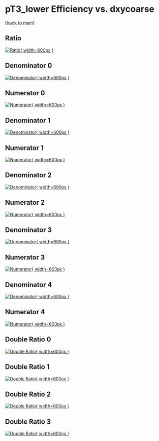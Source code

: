 # pT3_lower Efficiency vs. dxycoarse

[[back to main](./)]



## Ratio

[![Ratio](../mtv/var/pT3_lower_base_11_1_eff_dxycoarse.png){ width=600px }](../mtv/var/pT3_lower_base_11_1_eff_dxycoarse.pdf)

## Denominator 0

[![Denominator](../mtv/den/pT3_lower_base_11_1_eff_dxycoarse_den0.png){ width=600px }](../mtv/den/pT3_lower_base_11_1_eff_dxycoarse_den0.pdf)

## Numerator 0

[![Numerator](../mtv/num/pT3_lower_base_11_1_eff_dxycoarse_num0.png){ width=600px }](../mtv/num/pT3_lower_base_11_1_eff_dxycoarse_num0.pdf)

## Denominator 1

[![Denominator](../mtv/den/pT3_lower_base_11_1_eff_dxycoarse_den1.png){ width=600px }](../mtv/den/pT3_lower_base_11_1_eff_dxycoarse_den1.pdf)

## Numerator 1

[![Numerator](../mtv/num/pT3_lower_base_11_1_eff_dxycoarse_num1.png){ width=600px }](../mtv/num/pT3_lower_base_11_1_eff_dxycoarse_num1.pdf)

## Denominator 2

[![Denominator](../mtv/den/pT3_lower_base_11_1_eff_dxycoarse_den2.png){ width=600px }](../mtv/den/pT3_lower_base_11_1_eff_dxycoarse_den2.pdf)

## Numerator 2

[![Numerator](../mtv/num/pT3_lower_base_11_1_eff_dxycoarse_num2.png){ width=600px }](../mtv/num/pT3_lower_base_11_1_eff_dxycoarse_num2.pdf)

## Denominator 3

[![Denominator](../mtv/den/pT3_lower_base_11_1_eff_dxycoarse_den3.png){ width=600px }](../mtv/den/pT3_lower_base_11_1_eff_dxycoarse_den3.pdf)

## Numerator 3

[![Numerator](../mtv/num/pT3_lower_base_11_1_eff_dxycoarse_num3.png){ width=600px }](../mtv/num/pT3_lower_base_11_1_eff_dxycoarse_num3.pdf)

## Denominator 4

[![Denominator](../mtv/den/pT3_lower_base_11_1_eff_dxycoarse_den4.png){ width=600px }](../mtv/den/pT3_lower_base_11_1_eff_dxycoarse_den4.pdf)

## Numerator 4

[![Numerator](../mtv/num/pT3_lower_base_11_1_eff_dxycoarse_num4.png){ width=600px }](../mtv/num/pT3_lower_base_11_1_eff_dxycoarse_num4.pdf)

## Double Ratio 0

[![Double Ratio](../mtv/ratio/pT3_lower_base_11_1_eff_dxycoarse_ratio0.png){ width=600px }](../mtv/ratio/pT3_lower_base_11_1_eff_dxycoarse_ratio0.pdf)

## Double Ratio 1

[![Double Ratio](../mtv/ratio/pT3_lower_base_11_1_eff_dxycoarse_ratio1.png){ width=600px }](../mtv/ratio/pT3_lower_base_11_1_eff_dxycoarse_ratio1.pdf)

## Double Ratio 2

[![Double Ratio](../mtv/ratio/pT3_lower_base_11_1_eff_dxycoarse_ratio2.png){ width=600px }](../mtv/ratio/pT3_lower_base_11_1_eff_dxycoarse_ratio2.pdf)

## Double Ratio 3

[![Double Ratio](../mtv/ratio/pT3_lower_base_11_1_eff_dxycoarse_ratio3.png){ width=600px }](../mtv/ratio/pT3_lower_base_11_1_eff_dxycoarse_ratio3.pdf)

